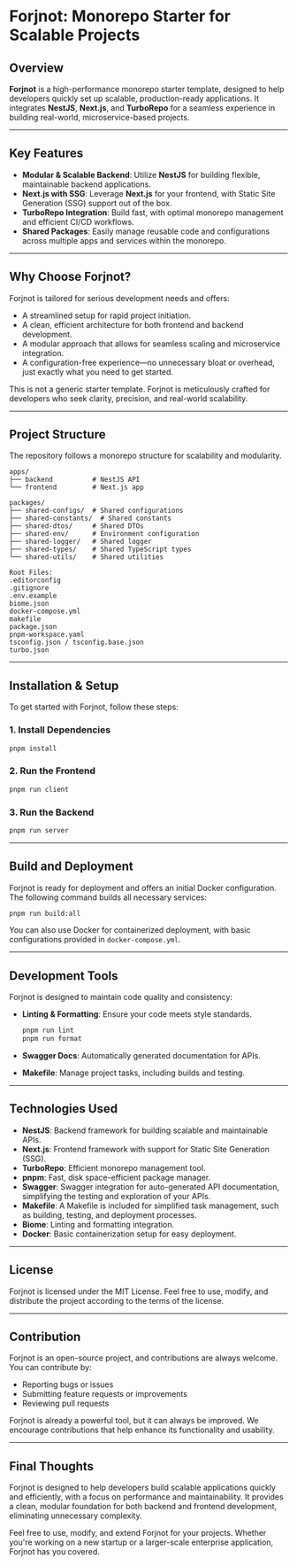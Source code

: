 # Forjnot: Monorepo Starter for Scalable Projects

## Overview

**Forjnot** is a high-performance monorepo starter template, designed to help developers quickly set up scalable, production-ready applications. It integrates **NestJS**, **Next.js**, and **TurboRepo** for a seamless experience in building real-world, microservice-based projects.

---

## Key Features

* **Modular & Scalable Backend**: Utilize **NestJS** for building flexible, maintainable backend applications.
* **Next.js with SSG**: Leverage **Next.js** for your frontend, with Static Site Generation (SSG) support out of the box.
* **TurboRepo Integration**: Build fast, with optimal monorepo management and efficient CI/CD workflows.
* **Shared Packages**: Easily manage reusable code and configurations across multiple apps and services within the monorepo.

---

## Why Choose Forjnot?

Forjnot is tailored for serious development needs and offers:

* A streamlined setup for rapid project initiation.
* A clean, efficient architecture for both frontend and backend development.
* A modular approach that allows for seamless scaling and microservice integration.
* A configuration-free experience—no unnecessary bloat or overhead, just exactly what you need to get started.

This is not a generic starter template. Forjnot is meticulously crafted for developers who seek clarity, precision, and real-world scalability.

---

## Project Structure

The repository follows a monorepo structure for scalability and modularity.

```
apps/
├── backend          # NestJS API
└── frontend         # Next.js app

packages/
├── shared-configs/  # Shared configurations
├── shared-constants/  # Shared constants
├── shared-dtos/     # Shared DTOs
├── shared-env/      # Environment configuration
├── shared-logger/   # Shared logger
├── shared-types/    # Shared TypeScript types
└── shared-utils/    # Shared utilities

Root Files:
.editorconfig
.gitignore
.env.example
biome.json
docker-compose.yml
makefile
package.json
pnpm-workspace.yaml
tsconfig.json / tsconfig.base.json
turbo.json
```

---

## Installation & Setup

To get started with Forjnot, follow these steps:

### 1. Install Dependencies

```bash
pnpm install
```

### 2. Run the Frontend

```bash
pnpm run client
```

### 3. Run the Backend

```bash
pnpm run server
```

---

## Build and Deployment

Forjnot is ready for deployment and offers an initial Docker configuration. The following command builds all necessary services:

```bash
pnpm run build:all
```

You can also use Docker for containerized deployment, with basic configurations provided in `docker-compose.yml`.

---

## Development Tools

Forjnot is designed to maintain code quality and consistency:

* **Linting & Formatting**: Ensure your code meets style standards.

  ```bash
  pnpm run lint
  pnpm run format
  ```

* **Swagger Docs**: Automatically generated documentation for APIs.

* **Makefile**: Manage project tasks, including builds and testing.

---

## Technologies Used

* **NestJS**: Backend framework for building scalable and maintainable APIs.
* **Next.js**: Frontend framework with support for Static Site Generation (SSG).
* **TurboRepo**: Efficient monorepo management tool.
* **pnpm**: Fast, disk space-efficient package manager.
* **Swagger**: Swagger integration for auto-generated API documentation, simplifying the testing and exploration of your APIs.
* **Makefile**: A Makefile is included for simplified task management, such as building, testing, and deployment processes.
* **Biome**: Linting and formatting integration.
* **Docker**: Basic containerization setup for easy deployment.

---

## License

Forjnot is licensed under the MIT License. Feel free to use, modify, and distribute the project according to the terms of the license.

---

## Contribution

Forjnot is an open-source project, and contributions are always welcome. You can contribute by:

* Reporting bugs or issues
* Submitting feature requests or improvements
* Reviewing pull requests

Forjnot is already a powerful tool, but it can always be improved. We encourage contributions that help enhance its functionality and usability.

---

## Final Thoughts

Forjnot is designed to help developers build scalable applications quickly and efficiently, with a focus on performance and maintainability. It provides a clean, modular foundation for both backend and frontend development, eliminating unnecessary complexity.

Feel free to use, modify, and extend Forjnot for your projects. Whether you're working on a new startup or a larger-scale enterprise application, Forjnot has you covered.
